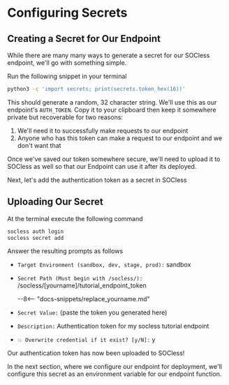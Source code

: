 # Configuring Secrets
## Creating a Secret for Our Endpoint
While there are many many ways to generate a secret for our SOCless endpoint, we'll go with something simple.

Run the following snippet in your terminal
```bash
python3 -c 'import secrets; print(secrets.token_hex(16))'
```
This should generate a random, 32 character string. We'll use this as our endpoint's `AUTH_TOKEN`. Copy it to your clipboard then keep it somewhere private but recoverable for two reasons:

1. We'll need it to successfully make requests to our endpoint
2. Anyone who has this token can make a request to our endpoint and we don't want that

Once we've saved our token somewhere secure, we'll need to upload it to SOCless as well so that our Endpoint can use it after its deployed.

Next, let's add the authentication token as a secret in SOCless

## Uploading Our Secret


At the terminal execute the following command
```bash
socless auth login
socless secret add
```

Answer the resulting prompts as follows

* `Target Environment (sandbox, dev, stage, prod):` sandbox
* `Secret Path (Must begin with /socless/):` /socless/[yourname]/tutorial_endpoint_token

    --8<-- "docs-snippets/replace_yourname.md"


* `Secret Value:` (paste the token you generated here)
* `Description:` Authentication token for my socless tutorial endpoint
* `💥 Overwrite credential if it exist? [y/N]:` y

Our authentication token has now been uploaded to SOCless!

In the next section, where we configure our endpoint for deployment, we'll configure this secret as an environment variable for our endpoint function.
